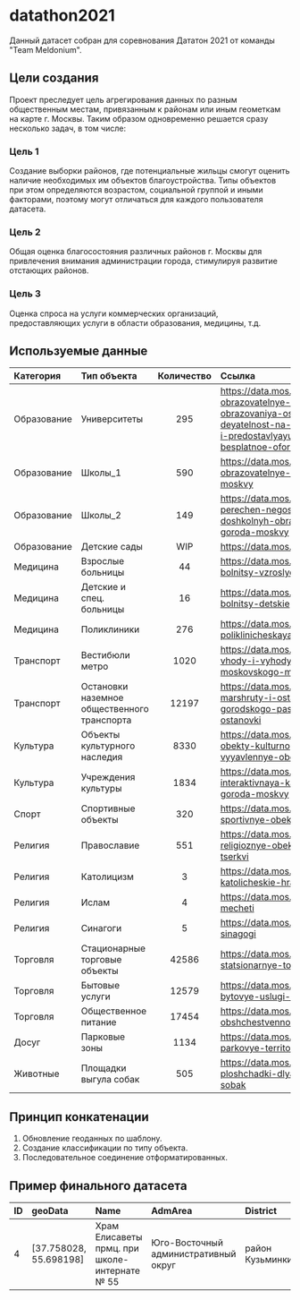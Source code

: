 # datathon2021
Данный датасет собран для соревнования Дататон 2021 от команды "Team Meldonium".

## Цели создания
Проект преследует цель агрегирования данных по разным общественным местам, привязанным к районам или иным геометкам на карте г. Москвы. Таким образом одновременно решается сразу несколько задач, в том числе:

### Цель 1
Создание выборки районов, где потенциальные жильцы смогут оценить наличие необходимых им объектов благоустройства. Типы объектов при этом определяются возрастом, социальной группой и иными факторами, поэтому могут отличаться для каждого пользователя датасета.

### Цель 2
Общая оценка благосостояния различных районов г. Москвы для привлечения внимания администрации города, стимулируя развитие отстающих районов.

### Цель 3
Оценка спроса на услуги коммерческих организаций, предоставляющих услуги в области образования, медицины, т.д.

## Используемые данные

| Категория  | Тип объекта  | Количество | Ссылка  |
| :------------| :------------ |:---------------:| :-----|
| Образование      | Университеты      | 295 | https://data.mos.ru/opendata/7710878000-obrazovatelnye-organizatsii-vysshego-obrazovaniya-osushchestvlyayushchie-deyatelnost-na-territorii-goroda-moskvy-i-predostavlyayushchie-pravo-na-besplatnoe-oformlenie-sotsialnoy-karty |
| Образование      | Школы_1      | 590 | https://data.mos.ru/opendata/7719028495-obrazovatelnye-uchrejdeniya-goroda-moskvy |
| Образование      | Школы_2      | 149 | https://data.mos.ru/opendata/7719028495-perechen-negosudarstvennyh-doshkolnyh-obrazovatelnyh-organizatsiy-goroda-moskvy |
| Образование      | Детские сады      | WIP | https://data.mos.ru/opendata/detskie-sady |
| Медицина      | Взрослые больницы      | 44        |   https://data.mos.ru/opendata/7707089084-bolnitsy-vzroslye |
| Медицина      | Детские и спец. больницы      | 16        |   https://data.mos.ru/opendata/7707089084-bolnitsy-detskie |
| Медицина      | Поликлиники      | 276        |   https://data.mos.ru/opendata/7707089084-poliklinicheskaya-pomoshch-vzroslym |
| Транспорт | Вестибюли метро | 1020        |    https://data.mos.ru/opendata/7704786030-vhody-i-vyhody-vestibyuley-stantsiy-moskovskogo-metropolitena |
| Транспорт | Остановки наземное общественного транспорта | 12197        |    https://data.mos.ru/opendata/7704786030-marshruty-i-ostanovki-nazemnogo-gorodskogo-passajirskogo-transporta-ostanovki |
| Культура | Объекты культурного наследия | 8330        |    https://data.mos.ru/opendata/7705021556-obekty-kulturnogo-naslediya-i-vyyavlennye-obekty-kulturnogo-naslediya |
| Культура | Учреждения культуры | 1834       |    https://data.mos.ru/opendata/7702155262-interaktivnaya-karta-uchrejdeniy-kultury-goroda-moskvy |
| Спорт| Спортивные объекты | 320        |    https://data.mos.ru/opendata/7708308010-sportivnye-obekty-goroda-moskvy |
| Религия | Православие | 551        |    https://data.mos.ru/opendata/7704253498-religioznye-obekty-russkoy-pravoslavnoy-tserkvi |
| Религия | Католицизм | 3        |    https://data.mos.ru/opendata/7704253498-katolicheskie-hramy |
| Религия | Ислам | 4        |    https://data.mos.ru/opendata/7704253498-mecheti |
| Религия | Синагоги | 5        |    https://data.mos.ru/opendata/7704253498-sinagogi |
| Торговля | Стационарные торговые объекты | 42586        |    https://data.mos.ru/opendata/7710881420-statsionarnye-torgovye-obekty |
| Торговля | Бытовые услуги | 12579        |    https://data.mos.ru/opendata/7710881420-bytovye-uslugi-na-territorii-moskvy |
| Торговля | Общественное питание | 17454        |    https://data.mos.ru/opendata/7710881420-obshchestvennoe-pitanie-v-moskve |
| Досуг | Парковые зоны | 1134        |    https://data.mos.ru/opendata/7710878000-parkovye-territorii |
| Животные | Площадки выгула собак | 505        |    https://data.mos.ru/opendata/7710878000-ploshchadki-dlya-vygula-dressirovki-sobak |

## Принцип конкатенации

1. Обновление геоданных по шаблону.
2. Создание классификации по типу объекта.
3. Последовательное соединение отформатированных.

## Пример финального датасета

| ID  | geoData  | Name | AdmArea  | District | Address | Category
| :------------| :------------ |:---------------| :-----| :-----| :-----| :-----|
| 4	| [37.758028, 55.698198] | Храм Елисаветы прмц. при школе-интернате № 55 | Юго-Восточный административный округ | район Кузьминки | улица Маршала Чуйкова, дом 26, строение 1 | 
